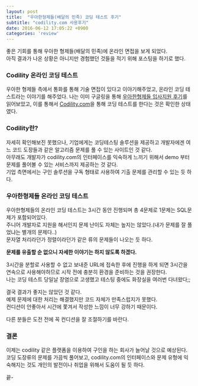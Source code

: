```yaml
---
layout: post
title:  "우아한형제들(배달의 민족) 코딩 테스트 후기"
subtitle: "codility.com 사용후기"
date: 2016-06-12 17:05:22 +0900
categories: 'review'
---
```


좋은 기회를 통해 우아한 형제들(배달의 민족)에 온라인 면접을 보게 되었다.<br/>
아직 결과가 나온 상황은 아니지만 경험했던 것들을 적기 위해 포스팅을 하기로 했다.

### Codility 온라인 코딩 테스트

우아한 형제들 측에서 통화를 통해 기술 면접이 있다고 이야기해주었고, 온라인 코딩 테스트라는 이야기를 해주었다.
나는 이미 구글링을 통해 <a href="http://java.ihoney.pe.kr/416" target="_blank">우아한형제들 입사지원 후기</a>를 읽어보았고, 이를 통해서 <a href="http://www.codility.com" target="_blank">Codility.com</a>을 통해 코딩 테스트를 한다는 것은 확인한 상태였다. 

### Codility란?

자세히 확인해보진 못했으나, 기업에게는 코딩테스팅 솔루션을 제공하고 개발자에겐 여느 코드 도장들과 같은 알고리즘 문제를 풀 수 있는 사이트인 것 같다.<br/>
아무래도 개발자가 codility.com의 인터페이스를 익숙하게 느끼기 위해서 demo 부터 문제를 풀어볼 수 있는 서비스까지 제공하는 것 같다.<br/>
기업 측면에서는 구인 솔루션을 구독 형태로 사용하여 기출 문제를 관리할 수 있는 듯 하다.

### 우아한형제들 온라인 코딩 테스트

우아한형제들의 온라인 코딩 테스트는 3시간 동안 진행되며 총 4문제로 1문제는 SQL문제가 포함되어있다.<br/>
주니어 개발자로 지원을 해서인지 문제 난이도 자체는 높지는 않았다.(내가 문제를 잘 풀었냐는 별개의 문제다..)<br/>
문자열 처리라던가 정렬이라던가 같은 류의 문제들이 나오는 듯 하다.<br/>

**문제를 유출할 순 없으니 자세한 이야기는 하지 않도록 하겠다.**

3시간을 분할로 사용할 수 없고 보내준 URL에 접속한 후에 진행을 하게 되면 3시간을 연속으로 사용해야하므로 시작 전에 충분히 환경을 준비하는 것을 권장한다.<br/>
나는 코딩 테스트 당일날 장염으로 고생했고 테스팅 중에도 화장실을 여러번 다녀왔다;;

결국 결과가 좋지는 않았던 것 같다.<br/>
예제 문제에 대한 처리는 해결했지만 코드 자체가 만족스럽지가 못했다.<br/>
컨디션이 안좋아서 시간에 쫓겨서 작성한 느낌이 너무 강하기 때문이다.

다른 분들은 도전 전에 꼭 컨디션을 잘 조절하기를 바란다.

### 결론 

이제는 codility 같은 플랫폼을 이용하여 구인을 하는 회사가 늘어날 것으로 예상된다.<br/>
코딩 도장류의 문제를 가끔씩 풀어보고, codility.com의 인터페이스와 문제 유형에 익숙해지는 것도 개인의 발전이나 취업을 위해서 도움이 될 듯 하다.

끝-
